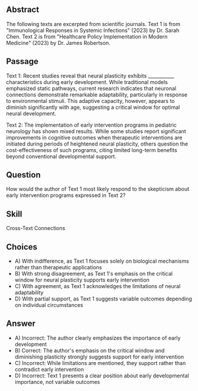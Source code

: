 ## Abstract
The following texts are excerpted from scientific journals. Text 1 is from "Immunological Responses in Systemic Infections" (2023) by Dr. Sarah Chen. Text 2 is from "Healthcare Policy Implementation in Modern Medicine" (2023) by Dr. James Robertson.

## Passage
Text 1:
Recent studies reveal that neural plasticity exhibits ___________ characteristics during early development. While traditional models emphasized static pathways, current research indicates that neuronal connections demonstrate remarkable adaptability, particularly in response to environmental stimuli. This adaptive capacity, however, appears to diminish significantly with age, suggesting a critical window for optimal neural development.

Text 2:
The implementation of early intervention programs in pediatric neurology has shown mixed results. While some studies report significant improvements in cognitive outcomes when therapeutic interventions are initiated during periods of heightened neural plasticity, others question the cost-effectiveness of such programs, citing limited long-term benefits beyond conventional developmental support.

## Question
How would the author of Text 1 most likely respond to the skepticism about early intervention programs expressed in Text 2?

## Skill
Cross-Text Connections

## Choices
- A) With indifference, as Text 1 focuses solely on biological mechanisms rather than therapeutic applications
- B) With strong disagreement, as Text 1's emphasis on the critical window for neural plasticity supports early intervention
- C) With agreement, as Text 1 acknowledges the limitations of neural adaptability
- D) With partial support, as Text 1 suggests variable outcomes depending on individual circumstances

## Answer
- A) Incorrect: The author clearly emphasizes the importance of early development
- B) Correct: The author's emphasis on the critical window and diminishing plasticity strongly suggests support for early intervention
- C) Incorrect: While limitations are mentioned, they support rather than contradict early intervention
- D) Incorrect: Text 1 presents a clear position about early developmental importance, not variable outcomes
